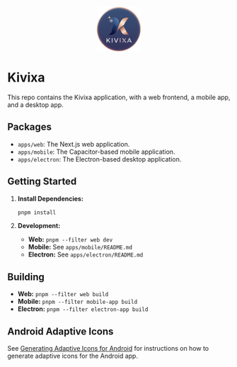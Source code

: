 <p align="center">
   <img src="../assets/icon.png" alt = "kivixa icon" height="100", width = "100">
</p>

# Kivixa

This repo contains the Kivixa application, with a web frontend, a mobile app, and a desktop app.

## Packages

- `apps/web`: The Next.js web application.
- `apps/mobile`: The Capacitor-based mobile application.
- `apps/electron`: The Electron-based desktop application.

## Getting Started

1. **Install Dependencies:**

   ```bash
   pnpm install
   ```

2. **Development:**
   - **Web:** `pnpm --filter web dev`
   - **Mobile:** See `apps/mobile/README.md`
   - **Electron:** See `apps/electron/README.md`

## Building

- **Web:** `pnpm --filter web build`
- **Mobile:** `pnpm --filter mobile-app build`
- **Electron:** `pnpm --filter electron-app build`

## Android Adaptive Icons

See [Generating Adaptive Icons for Android](../../docs/AdaptiveIcons.md) for instructions on how to generate adaptive icons for the Android app.
